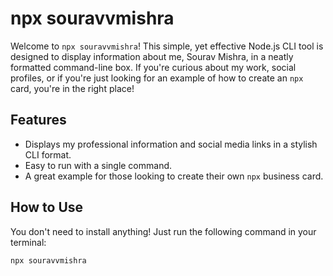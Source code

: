 # npx souravvmishra

Welcome to `npx souravvmishra`! This simple, yet effective Node.js CLI tool is designed to display information about me, Sourav Mishra, in a neatly formatted command-line box. If you're curious about my work, social profiles, or if you're just looking for an example of how to create an `npx` card, you're in the right place!

## Features

- Displays my professional information and social media links in a stylish CLI format.
- Easy to run with a single command.
- A great example for those looking to create their own `npx` business card.

## How to Use

You don't need to install anything! Just run the following command in your terminal:

```bash
npx souravvmishra
```
